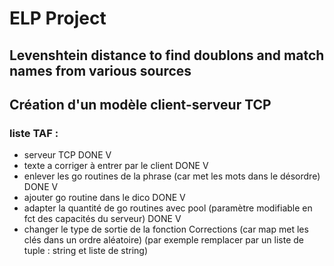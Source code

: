 # ELP Project 
## Levenshtein distance to find doublons and match names from various sources
## Création d'un modèle client-serveur TCP
### liste TAF :
* serveur TCP DONE V
* texte a corriger à entrer par le client DONE V
* enlever les go routines de la phrase (car met les mots dans le désordre) DONE V
* ajouter go routine dans le dico DONE V
* adapter la quantité de go routines avec pool (paramètre modifiable en fct des capacités du serveur) DONE V
* changer le type de sortie de la fonction Corrections (car map met les clés dans un ordre aléatoire) (par exemple remplacer par un liste de tuple : string et liste de string)